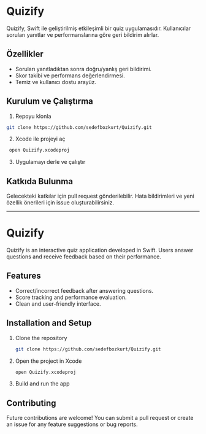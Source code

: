 # Quizify
Quizify, Swift ile geliştirilmiş etkileşimli bir quiz uygulamasıdır. Kullanıcılar soruları yanıtlar ve performanslarına göre geri bildirim alırlar.

## Özellikler
- Soruları yanıtladıktan sonra doğru/yanlış geri bildirimi.
- Skor takibi ve performans değerlendirmesi.
- Temiz ve kullanıcı dostu arayüz.

## Kurulum ve Çalıştırma
1. Repoyu klonla
 ```bash
 git clone https://github.com/sedefbozkurt/Quizify.git
 ```
2. Xcode ile projeyi aç
```bash
 open Quizify.xcodeproj
 ```   
3. Uygulamayı derle ve çalıştır

## Katkıda Bulunma
Gelecekteki katkılar için pull request gönderilebilir. Hata bildirimleri ve yeni özellik önerileri için issue oluşturabilirsiniz.

---
# Quizify
Quizify is an interactive quiz application developed in Swift. Users answer questions and receive feedback based on their performance.

## Features
- Correct/incorrect feedback after answering questions.
- Score tracking and performance evaluation.
- Clean and user-friendly interface.

## Installation and Setup
1. Clone the repository
   ```bash
   git clone https://github.com/sedefbozkurt/Quizify.git
   ```
2. Open the project in Xcode
   ```bash
   open Quizify.xcodeproj
   ```
3. Build and run the app

## Contributing
Future contributions are welcome! You can submit a pull request or create an issue for any feature suggestions or bug reports.
